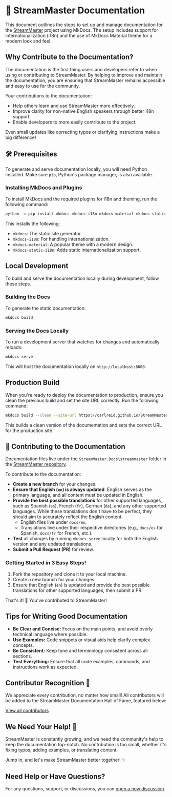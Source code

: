 # 📘 StreamMaster Documentation

This document outlines the steps to set up and manage documentation for the [StreamMaster](https://github.com/carlreid/StreamMaster) project using MkDocs. The setup includes support for internationalization (i18n) and the use of MkDocs Material theme for a modern look and feel.

## Why Contribute to the Documentation?

The documentation is the first thing users and developers refer to when using or contributing to StreamMaster. By helping to improve and maintain the documentation, you are ensuring that StreamMaster remains accessible and easy to use for the community.

Your contributions to the documentation:

- Help others learn and use StreamMaster more effectively.
- Improve clarity for non-native English speakers through better i18n support.
- Enable developers to more easily contribute to the project.

Even small updates like correcting typos or clarifying instructions make a big difference!

## 🛠 Prerequisites

To generate and serve documentation locally, you will need Python installed. Make sure `pip`, Python's package manager, is also available.

### Installing MkDocs and Plugins

To install MkDocs and the required plugins for i18n and theming, run the following command:

```bash
python -m pip install mkdocs mkdocs-i18n mkdocs-material mkdocs-static-i18n mkdocs-include-markdown-plugin
```

This installs the following:

- `mkdocs`: The static site generator.
- `mkdocs-i18n`: For handling internationalization.
- `mkdocs-material`: A popular theme with a modern design.
- `mkdocs-static-i18n`: Adds static internationalization support.

## Local Development

To build and serve the documentation locally during development, follow these steps.

### Building the Docs

To generate the static documentation:

```bash
mkdocs build
```

### Serving the Docs Locally

To run a development server that watches for changes and automatically reloads:

```bash
mkdocs serve
```

This will host the documentation locally on `http://localhost:8000`.

## Production Build

When you're ready to deploy the documentation to production, ensure you clean the previous build and set the site URL correctly. Run the following command:

```bash
mkdocs build --clean --site-url https://carlreid.github.io/StreamMaster/
```

This builds a clean version of the documentation and sets the correct URL for the production site.

## 📝 Contributing to the Documentation

Documentation files live under the `StreamMaster.Docs\streammaster` folder in the [StreamMaster repository](https://github.com/carlreid/StreamMaster).

To contribute to the documentation:

- **Create a new branch** for your changes.
- **Ensure that English (`en`) is always updated**. English serves as the primary language, and all content must be updated in English.
- **Provide the best possible translations** for other supported languages, such as Spanish (`es`), French (`fr`), German (`de`), and any other supported languages. While these translations don't have to be perfect, they should aim to accurately reflect the English content.
  - English files live under `docs/en`.
  - Translations live under their respective directories (e.g., `docs/es` for Spanish, `docs/fr` for French, etc.).
- **Test** all changes by running `mkdocs serve` locally for both the English version and any updated translations.
- **Submit a Pull Request (PR)** for review.

### Getting Started in 3 Easy Steps!

1. Fork the repository and clone it to your local machine.
2. Create a new branch for your changes.
3. Ensure that English (`en`) is updated and provide the best possible translations for other supported languages, then submit a PR.

That's it! 🎉 You've contributed to StreamMaster!

## Tips for Writing Good Documentation

- **Be Clear and Concise:** Focus on the main points, and avoid overly technical language where possible.
- **Use Examples:** Code snippets or visual aids help clarify complex concepts.
- **Be Consistent:** Keep tone and terminology consistent across all sections.
- **Test Everything:** Ensure that all code examples, commands, and instructions work as expected.

## Contributor Recognition 🌟

We appreciate every contribution, no matter how small! All contributors will be added to the StreamMaster Documentation Hall of Fame, featured below:

[View all contributors](Contributors.md)

## We Need Your Help! 🤝

StreamMaster is constantly growing, and we need the community's help to keep the documentation top-notch. No contribution is too small, whether it's fixing typos, adding examples, or translating content.

Jump in, and let's make StreamMaster better together! ✨

## Need Help or Have Questions?

For any questions, support, or discussions, you can [open a new discussion](https://github.com/carlreid/StreamMaster/discussions).
